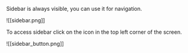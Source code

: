 Sidebar is always visible, you can use it for navigation.

![[sidebar.png]]

To access sidebar click on the icon in the top left corner of the screen.

![[sidebar_button.png]]